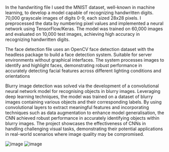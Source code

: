 In the handwriting file I used the MNIST dataset, well-known in machine learning, to develop a model capable of recognizing handwritten digits. 70,000 grayscale images of digits 0-9, each sized 28x28 pixels. I
preprocessed the data by numbering pixel values and implemented a neural network using TensorFlow/Keras. The model was trained on 60,000 images and evaluated on 10,000 test images, achieving high accuracy in
recognizing handwritten digits.

The face detection file uses an OpenCV face detection dataset with the headless package to build a face detection system. Suitable for server environments without graphical interfaces. The system processes images to
identify and highlight faces, demonstrating robust performance in accurately detecting facial features across different lighting conditions and orientations

Blurry image detection was solved via the development of a convolutional neural network model for recognising objects in blurry images. Leveraging deep learning techniques, the model was trained on a dataset of 
blurry images containing various objects and their corresponding labels. By using convolutional layers to extract meaningful features and incorporating techniques such as data augmentation to enhance model 
generalisation, the CNN achieved robust performance in accurately identifying objects within blurry images. The project showcases the effectiveness of CNNs in handling challenging visual tasks, demonstrating their 
potential applications in real-world scenarios where image quality may be compromised.

![image](https://github.com/laura107/datasetsCompVision/assets/156711189/5efed0e6-68c4-4f35-802b-4bd562e38516)
![image](https://github.com/laura107/datasetsCompVision/assets/156711189/01f25eb6-885d-4494-a6d6-664b41faa738)

